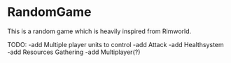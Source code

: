 # RandomGame

This is a random game which is heavily inspired from Rimworld. 


TODO:
-add Multiple player units to control
-add Attack
-add Healthsystem
-add Resources Gathering
-add Multiplayer(?)
